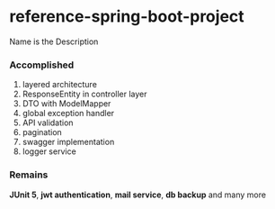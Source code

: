 # reference-spring-boot-project
Name is the Description

### Accomplished
1. layered architecture
1. ResponseEntity in controller layer
1. DTO with ModelMapper
1. global exception handler
1. API validation
1. pagination
1. swagger implementation
1. logger service

### Remains
**JUnit 5**, **jwt authentication**, **mail service**, **db backup** and many more
